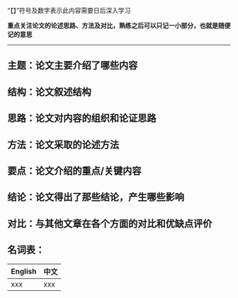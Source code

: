 [1]: template(https://template.md)

“【】”符号及数字表示此内容需要日后深入学习

**重点关注论文的论述思路、方法及对比，熟练之后可以只记一小部分，也就是随便记的意思**

---

## 主题：论文主要介绍了哪些内容



## 结构：论文叙述结构



## 思路：论文对内容的组织和论证思路



## 方法：论文采取的论述方法



## 要点：论文介绍的重点/关键内容



## 结论：论文得出了那些结论，产生哪些影响



## 对比：与其他文章在各个方面的对比和优缺点评价



## 名词表：

| English | 中文 |
| ------- | ---- |
| xxx     | xxx  |

